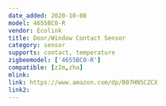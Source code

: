 ```yaml
---
date_added: 2020-10-08
model: 4655BC0-R
vendor: Ecolink
title: Door/Window Contact Sensor
category: sensor
supports: contact, temperature
zigbeemodel: ['4655BC0-R']
compatible: [z2m,zha]
mlink: 
link: https://www.amazon.com/dp/B07HN5CZCX
link2: 
---
```


